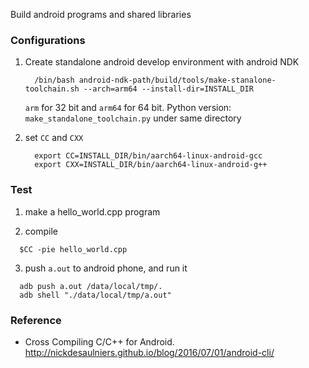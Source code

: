 Build android programs and shared libraries

### Configurations

1.  Create standalone android develop environment with android NDK
    ```
      /bin/bash android-ndk-path/build/tools/make-stanalone-toolchain.sh --arch=arm64 --install-dir=INSTALL_DIR
    ```
    `arm` for 32 bit and `arm64` for 64 bit. Python version: `make_standalone_toolchain.py` under same directory

2. set `CC` and `CXX`
    ```
      export CC=INSTALL_DIR/bin/aarch64-linux-android-gcc
      export CXX=INSTALL_DIR/bin/aarch64-linux-android-g++
    ```

### Test

1. make a hello_world.cpp program

2. compile
  ```
    $CC -pie hello_world.cpp
  ```

3. push `a.out` to android phone, and run it
  ```
    adb push a.out /data/local/tmp/.
    adb shell "./data/local/tmp/a.out"
  ```

### Reference
* Cross Compiling C/C++ for Android. <http://nickdesaulniers.github.io/blog/2016/07/01/android-cli/>
